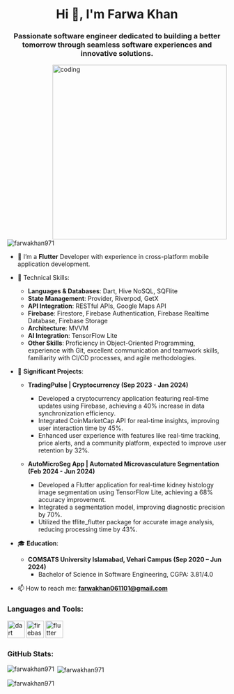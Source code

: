 <h1 align="center">Hi 👋, I'm Farwa Khan</h1>
<h3 align="center">Passionate software engineer dedicated to building a better tomorrow through seamless software experiences and innovative solutions.</h3>

<img align="right" alt="coding" width="400" src="https://cdn.dribbble.com/users/1708950/screenshots/4188877/developer_med.gif"/>

<p align="left"> <img src="https://komarev.com/ghpvc/?username=farwakhan971&label=Profile%20views&color=0e75b6&style=flat" alt="farwakhan971" /> </p>

- 🌱 I’m a **Flutter** Developer with experience in cross-platform mobile application development.

- 🔧 Technical Skills:
  - **Languages & Databases**: Dart, Hive NoSQL, SQFlite
  - **State Management**: Provider, Riverpod, GetX
  - **API Integration**: RESTful APIs, Google Maps API
  - **Firebase**: Firestore, Firebase Authentication, Firebase Realtime Database, Firebase Storage
  - **Architecture**: MVVM
  - **AI Integration**: TensorFlow Lite
  - **Other Skills**: Proficiency in Object-Oriented Programming, experience with Git, excellent communication and teamwork skills, familiarity with CI/CD processes, and agile methodologies.

- 🚀 **Significant Projects**:
  - **TradingPulse | Cryptocurrency (Sep 2023 - Jan 2024)**
    - Developed a cryptocurrency application featuring real-time updates using Firebase, achieving a 40% increase in data synchronization efficiency.
    - Integrated CoinMarketCap API for real-time insights, improving user interaction time by 45%.
    - Enhanced user experience with features like real-time tracking, price alerts, and a community platform, expected to improve user retention by 32%.

  - **AutoMicroSeg App | Automated Microvasculature Segmentation (Feb 2024 - Jun 2024)**
    - Developed a Flutter application for real-time kidney histology image segmentation using TensorFlow Lite, achieving a 68% accuracy improvement.
    - Integrated a segmentation model, improving diagnostic precision by 70%.
    - Utilized the tflite_flutter package for accurate image analysis, reducing processing time by 43%.

- 🎓 **Education**:
  - **COMSATS University Islamabad, Vehari Campus (Sep 2020 – Jun 2024)**
    - Bachelor of Science in Software Engineering, CGPA: 3.81/4.0

- 📫 How to reach me: **farwakhan061101@gmail.com**

<h3 align="left">Languages and Tools:</h3>
<p align="left" style="display: inline;">
  <img src="https://www.vectorlogo.zone/logos/dartlang/dartlang-icon.svg" alt="dart" width="40" height="40"/>
  <img src="https://www.vectorlogo.zone/logos/firebase/firebase-icon.svg" alt="firebase" width="40" height="40"/>
  <img src="https://www.vectorlogo.zone/logos/flutterio/flutterio-icon.svg" alt="flutter" width="40" height="40"/>
</p>

<h3 align="left">GitHub Stats:</h3>
<p><img align="left" src="https://github-readme-stats.vercel.app/api/top-langs?username=farwakhan971&show_icons=true&locale=en&layout=compact" alt="farwakhan971" /></p>
<p>&nbsp;<img align="center" src="https://github-readme-stats.vercel.app/api?username=farwakhan971&show_icons=true&locale=en" alt="farwakhan971" /></p>
<p><img align="center" src="https://github-readme-streak-stats.herokuapp.com/?user=farwakhan971&" alt="farwakhan971" /></p>
